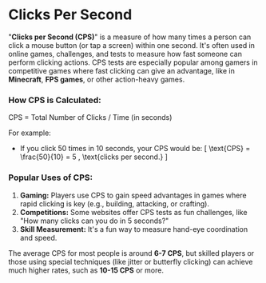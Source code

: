 # Clicks Per Second
 
"**Clicks per Second (CPS)**" is a measure of how many times a person can click a mouse button (or tap a screen) within one second. It's often used in online games, challenges, and tests to measure how fast someone can perform clicking actions. CPS tests are especially popular among gamers in competitive games where fast clicking can give an advantage, like in **Minecraft**, **FPS games**, or other action-heavy games.

### How CPS is Calculated:
CPS = Total Number of Clicks / Time (in seconds)

For example:
- If you click 50 times in 10 seconds, your CPS would be:
  \[
  \text{CPS} = \frac{50}{10} = 5 \, \text{clicks per second.}
  \]

### Popular Uses of CPS:
1. **Gaming:** Players use CPS to gain speed advantages in games where rapid clicking is key (e.g., building, attacking, or crafting).
2. **Competitions:** Some websites offer CPS tests as fun challenges, like "How many clicks can you do in 5 seconds?"
3. **Skill Measurement:** It's a fun way to measure hand-eye coordination and speed.

The average CPS for most people is around **6-7 CPS**, but skilled players or those using special techniques (like jitter or butterfly clicking) can achieve much higher rates, such as **10-15 CPS** or more.
